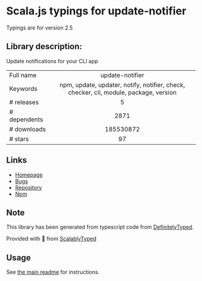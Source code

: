 
# Scala.js typings for update-notifier

Typings are for version 2.5

## Library description:
Update notifications for your CLI app

|                    |                 |
| ------------------ | :-------------: |
| Full name          | update-notifier |
| Keywords           | npm, update, updater, notify, notifier, check, checker, cli, module, package, version |
| # releases         | 5 |
| # dependents       | 2871 |
| # downloads        | 185530872 |
| # stars            | 97 |

## Links
- [Homepage](https://github.com/yeoman/update-notifier#readme)
- [Bugs](https://github.com/yeoman/update-notifier/issues)
- [Repository](https://github.com/yeoman/update-notifier)
- [Npm](https://www.npmjs.com/package/update-notifier)
    


## Note
This library has been generated from typescript code from [DefinitelyTyped](https://definitelytyped.org).

Provided with :purple_heart: from [ScalablyTyped](https://github.com/oyvindberg/ScalablyTyped)

## Usage
See [the main readme](../../readme.md) for instructions.


